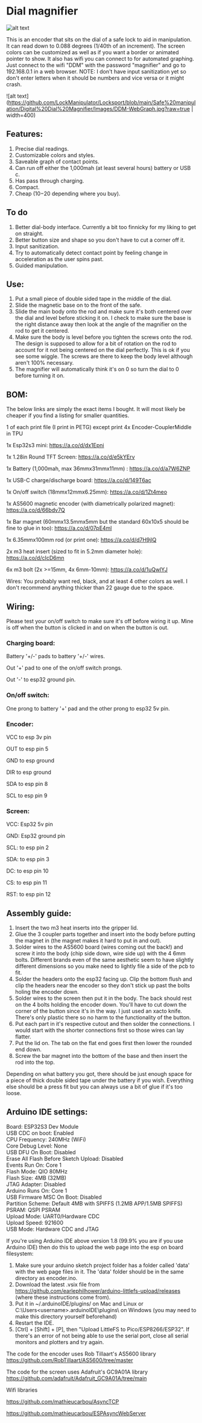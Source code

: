 # Dial magnifier

![alt text](https://github.com/LockManipulator/Locksport/blob/main/Safe%20manipulation/Digital%20Dial%20Magnifier/Images/DDM-Front.jpg?raw=true)

This is an encoder that sits on the dial of a safe lock to aid in manipulation. It can read down to 0.088 degrees (1/40th of an increment). The screen colors can be customized as well as if you want a border or animated pointer to show. It also has wifi you can connect to for automated graphing. Just connect to the wifi "DDM" with the password "magnifier" and go to 192.168.0.1 in a web browser. NOTE: I don't have input sanitization yet so don't enter letters when it should be numbers and vice versa or it might crash.

![alt text](https://github.com/LockManipulator/Locksport/blob/main/Safe%20manipulation/Digital%20Dial%20Magnifier/Images/DDM-WebGraph.jpg?raw=true | width=400)

## Features:

1. Precise dial readings.
2. Customizable colors and styles.
3. Saveable graph of contact points. 
4. Can run off either the 1,000mah (at least several hours) battery or USB c.
5. Has pass through charging.
6. Compact.
7. Cheap ($10-$20 depending where you buy).


## To do


1. Better dial-body interface. Currently a bit too finnicky for my liking to get on straight.
2. Better button size and shape so you don't have to cut a corner off it.
3. Input sanitization.
4. Try to automatically detect contact point by feeling change in acceleration as the user spins past.
5. Guided manipulation.


## Use:


1. Put a small piece of double sided tape in the middle of the dial.
2. Slide the magnetic base on to the front of the safe.
3. Slide the main body onto the rod and make sure it's both centered over the dial and level before sticking it on. I check to make sure the base is the right distance away then look at the angle of the magnifier on the rod to get it centered.
4. Make sure the body is level before you tighten the screws onto the rod. The design is supposed to allow for a bit of rotation on the rod to account for it not being centered on the dial perfectly. This is ok if you see some wiggle. The screws are there to keep the body level although aren't 100% necessary.
5. The magnifier will automatically think it's on 0 so turn the dial to 0 before turning it on.



## BOM: 


The below links are simply the exact items I bought. It will most likely be cheaper if you find a listing for smaller quantities. 



1 of each print file (I print in PETG) except print 4x Encoder-CouplerMiddle in TPU



1x Esp32s3 mini: https://a.co/d/dx1Epni  



1x 1.28in Round TFT Screen: https://a.co/d/e5kYErv  



1x Battery (1,000mah, max 36mmx31mmx11mm) : https://a.co/d/a7W6ZNP  



1x USB-C charge/discharge board: https://a.co/d/149T6ac  



1x On/off switch (18mmx12mmx6.25mm): https://a.co/d/1Zt4meo  



1x AS5600 magnetic encoder (with diametrically polarized magnet): https://a.co/d/66bdv7Q  



1x Bar magnet (60mmx13.5mmx5mm but the standard 60x10x5 should be fine to glue in too): https://a.co/d/07pE4ml  



1x 6.35mmx100mm rod (or print one): https://a.co/d/d7H9jlQ  



2x m3 heat insert (sized to fit in 5.2mm diameter hole): https://a.co/d/cIcD6mn



6x m3 bolt (2x >=15mm, 4x 6mm-10mm): https://a.co/d/1uQwlYJ  



Wires: You probably want red, black, and at least 4 other colors as well. I don't recommend anything thicker than 22 gauge due to the space. 



## Wiring: 


Please test your on/off switch to make sure it's off before wiring it up. Mine is off when the button is clicked in and on when the button is out.



### Charging board: 

Battery '+/-' pads to battery '+/-' wires.

Out '+' pad to one of the on/off switch prongs.

Out '-' to esp32 ground pin.



### On/off switch: 

One prong to battery '+' pad and the other prong to esp32 5v pin.



### Encoder: 

VCC to esp 3v pin

OUT to esp pin 5

GND to esp ground

DIR to esp ground

SDA to esp pin 8

SCL to esp pin 9



### Screen: 

VCC: Esp32 5v pin

GND: Esp32 ground pin

SCL: to esp pin 2

SDA: to esp pin 3

DC: to esp pin 10

CS: to esp pin 11

RST: to esp pin 12



## Assembly guide:


1. Insert the two m3 heat inserts into the gripper lid.
2. Glue the 3 coupler parts together and insert into the body before putting the magnet in (the magnet makes it hard to put in and out).
3. Solder wires to the AS5600 board (wires coming out the back!) and screw it into the body (chip side down, wire side up) with the 4 6mm bolts. Different brands even of the same aesthetic seem to have slightly different dimensions so you make need to lightly file a side of the pcb to fit.
4. Solder the headers onto the esp32 facing up. Clip the bottom flush and clip the headers near the encoder so they don't stick up past the bolts holing the encoder down.
5. Solder wires to the screen then put it in the body. The back should rest on the 4 bolts holding the encoder down. You'll have to cut down the corner of the button since it's in the way. I just used an xacto knife. There's only plastic there so no harm to the functionality of the button.
6. Put each part in it's respective cutout and then solder the connections. I would start with the shorter connections first so those wires can lay flatter.
7. Put the lid on. The tab on the flat end goes first then lower the rounded end down. 
8. Screw the bar magnet into the bottom of the base and then insert the rod into the top.

Depending on what battery you got, there should be just enough space for a piece of thick double sided tape under the battery if you wish. Everything else should be a press fit but you can always use a bit of glue if it's too loose.

## Arduino IDE settings:

Board: ESP32S3 Dev Module  
USB CDC on boot: Enabled  
CPU Frequency: 240MHz (WiFi)  
Core Debug Level: None  
USB DFU On Boot: Disabled  
Erase All Flash Before Sketch Upload: Disabled  
Events Run On: Core 1  
Flash Mode: QIO 80MHz  
Flash Size: 4MB (32MB)  
JTAG Adapter: Disabled  
Arduino Runs On: Core 1  
USB Firmware MSC On Boot: Disabled  
Partition Scheme: Default 4MB with SPIFFS (1.2MB APP/1.5MB SPIFFS)
PSRAM: QSPI PSRAM  
Upload Mode: UART0/Hardware CDC  
Upload Speed: 921600  
USB Mode: Hardware CDC and JTAG  



If you're using Arduino IDE above version 1.8 (99.9% you are if you use Arduino IDE) then do this to upload the web page into the esp on board filesystem:



1. Make sure your arduino sketch project folder has a folder called 'data' with the web page files in it. The 'data' folder should be in the same directory as encoder.ino.
2. Download the latest .vsix file from https://github.com/earlephilhower/arduino-littlefs-upload/releases (where these instructions come from).
3. Put it in ~/.arduinoIDE/plugins/ on Mac and Linux or C:\Users\<username>\.arduinoIDE\plugins\ on Windows (you may need to make this directory yourself beforehand)
4. Restart the IDE.
5. [Ctrl] + [Shift] + [P], then "Upload LittleFS to Pico/ESP8266/ESP32". If there's an error of not being able to use the serial port, close all serial monitors and plotters and try again.



The code for the encoder uses Rob Tillaart's AS5600 library https://github.com/RobTillaart/AS5600/tree/master



The code for the screen uses Adafruit's GC9A01A library https://github.com/adafruit/Adafruit_GC9A01A/tree/main



Wifi libraries



https://github.com/mathieucarbou/AsyncTCP



https://github.com/mathieucarbou/ESPAsyncWebServer



